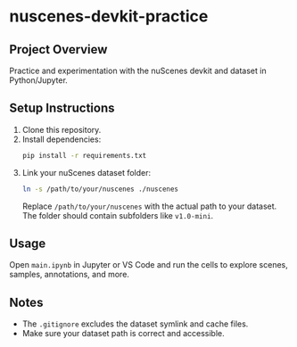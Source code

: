 
# nuscenes-devkit-practice

## Project Overview
Practice and experimentation with the nuScenes devkit and dataset in Python/Jupyter.

## Setup Instructions
1. Clone this repository.
2. Install dependencies:
	```bash
	pip install -r requirements.txt
	```
3. Link your nuScenes dataset folder:
	```bash
	ln -s /path/to/your/nuscenes ./nuscenes
	```
	Replace `/path/to/your/nuscenes` with the actual path to your dataset. The folder should contain subfolders like `v1.0-mini`.

## Usage
Open `main.ipynb` in Jupyter or VS Code and run the cells to explore scenes, samples, annotations, and more.

## Notes
- The `.gitignore` excludes the dataset symlink and cache files.
- Make sure your dataset path is correct and accessible.
